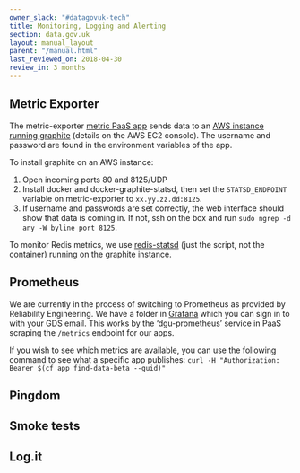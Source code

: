```yaml
---
owner_slack: "#datagovuk-tech"
title: Monitoring, Logging and Alerting
section: data.gov.uk
layout: manual_layout
parent: "/manual.html"
last_reviewed_on: 2018-04-30
review_in: 3 months
---
```

[publish]: apps/datagovuk_find
[find]: apps/datagovuk_find
[paas]: https://docs.cloud.service.gov.uk/#technical-documentation-for-gov-uk-paas
[infrastructure]: https://github.com/alphagov/datagovuk_infrastructure

## Metric Exporter

The metric-exporter [metric PaaS app](https://docs.cloud.service.gov.uk/#setting-up-the-metrics-exporter-app) sends data to an [AWS instance running graphite](http://ec2-52-211-85-194.eu-west-1.compute.amazonaws.com/dashboard/Find#Find) (details on the AWS EC2 console). The username and password are found in the environment variables of the app.

To install graphite on an AWS instance:

1. Open incoming ports 80 and 8125/UDP
2. Install docker and docker-graphite-statsd, then set the `STATSD_ENDPOINT` variable on metric-exporter to `xx.yy.zz.dd:8125`.
3. If username and passwords are set correctly, the web interface should show that data is coming in. If not, ssh on the box and run `sudo ngrep -d any -W byline port 8125`.

To monitor Redis metrics, we use [redis-statsd](https://github.com/zapier/redis-statsd) (just the script, not the container) running on the graphite instance.

## Prometheus

We are currently in the process of switching to Prometheus as provided by Reliability Engineering.  We have a folder in [Grafana](https://grafana-paas.cloudapps.digital/) which you can sign in to with your GDS email.  This works by the ‘dgu-prometheus’ service in PaaS scraping the `/metrics` endpoint for our apps.

If you wish to see which metrics are available, you can use the following command to see what a specific app publishes:
`curl -H "Authorization: Bearer $(cf app find-data-beta --guid)"`

## Pingdom

## Smoke tests

## Log.it
